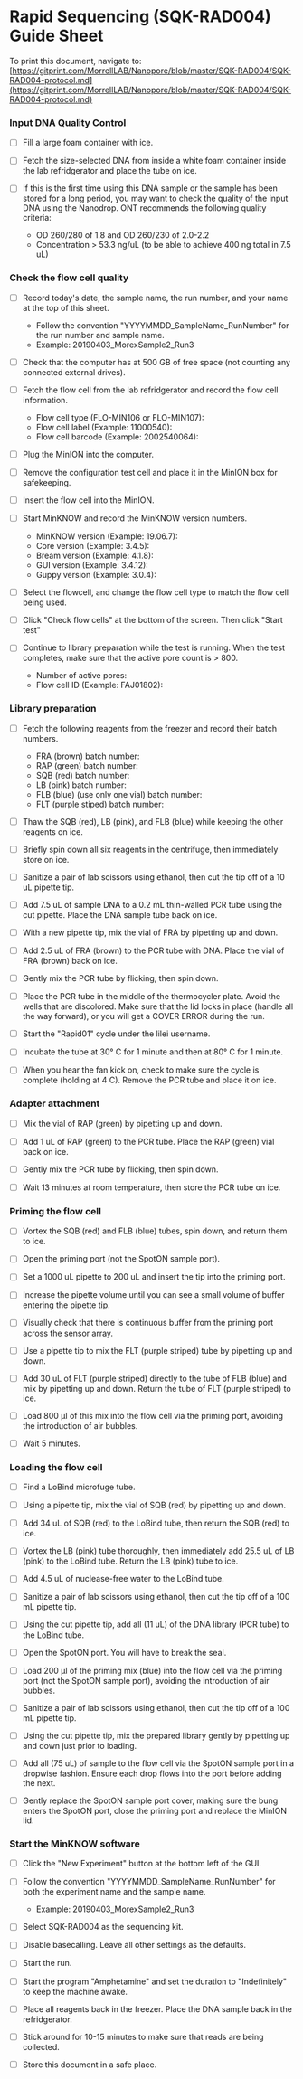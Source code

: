 # Rapid Sequencing (SQK-RAD004) Guide Sheet

To print this document, navigate to:
[https://gitprint.com/MorrellLAB/Nanopore/blob/master/SQK-RAD004/SQK-RAD004-protocol.md](https://gitprint.com/MorrellLAB/Nanopore/blob/master/SQK-RAD004/SQK-RAD004-protocol.md)

### Input DNA Quality Control

- [ ] Fill a large foam container with ice.

- [ ] Fetch the size-selected DNA from inside a white foam container inside the lab refridgerator and place the tube on ice.

- [ ] If this is the first time using this DNA sample or the sample has been stored for a long period, you may want to check the quality of the input DNA using the Nanodrop. ONT recommends the following quality criteria:
    - OD 260/280 of 1.8 and OD 260/230 of 2.0-2.2
    - Concentration > 53.3 ng/uL (to be able to achieve 400 ng total in 7.5 uL)

### Check the flow cell quality

- [ ] Record today's date, the sample name, the run number, and your name at the top of this sheet.
    - Follow the convention "YYYYMMDD_SampleName_RunNumber" for the run number and sample name.
    - Example: 20190403_MorexSample2_Run3

- [ ] Check that the computer has at 500 GB of free space (not counting any connected external drives).

- [ ] Fetch the flow cell from the lab refridgerator and record the flow cell information.
    - Flow cell type (FLO-MIN106 or FLO-MIN107): 
    - Flow cell label (Example: 11000540): 
    - Flow cell barcode (Example: 2002540064): 

- [ ] Plug the MinION into the computer.

- [ ] Remove the configuration test cell and place it in the MinION box for safekeeping.

- [ ] Insert the flow cell into the MinION.

- [ ] Start MinKNOW and record the MinKNOW version numbers.
    - MinKNOW version (Example: 19.06.7): 
    - Core version (Example: 3.4.5):
    - Bream version (Example: 4.1.8):
    - GUI version (Example: 3.4.12):
    - Guppy version (Example: 3.0.4):

- [ ] Select the flowcell, and change the flow cell type to match the flow cell being used.

- [ ] Click "Check flow cells" at the bottom of the screen. Then click "Start test"

- [ ] Continue to library preparation while the test is running. When the test completes, make sure that the active pore count is > 800.
    - Number of active pores: 
    - Flow cell ID (Example: FAJ01802):

### Library preparation

- [ ] Fetch the following reagents from the freezer and record their batch numbers.
    - FRA (brown) batch number:
    - RAP (green) batch number:
    - SQB (red) batch number:
    - LB (pink) batch number:
    - FLB (blue) (use only one vial) batch number:
    - FLT (purple stiped) batch number:

- [ ] Thaw the SQB (red), LB (pink), and FLB (blue) while keeping the other reagents on ice. 

- [ ] Briefly spin down all six reagents in the centrifuge, then immediately store on ice.  

- [ ] Sanitize a pair of lab scissors using ethanol, then cut the tip off of a 10 uL pipette tip.

- [ ] Add 7.5 uL of sample DNA to a 0.2 mL thin-walled PCR tube using the cut pipette. Place the DNA sample tube back on ice.

- [ ] With a new pipette tip, mix the vial of FRA by pipetting up and down.

- [ ] Add 2.5 uL of FRA (brown) to the PCR tube with DNA. Place the vial of FRA (brown) back on ice.

- [ ] Gently mix the PCR tube by flicking, then spin down.

- [ ] Place the PCR tube in the middle of the thermocycler plate. Avoid the wells that are discolored. Make sure that the lid locks in place (handle all the way forward), or you will get a COVER ERROR during the run.

- [ ] Start the "Rapid01" cycle under the lilei username. 

- [ ] Incubate the tube at 30° C for 1 minute and then at 80° C for 1 minute. 

- [ ] When you hear the fan kick on, check to make sure the cycle is complete (holding at 4 C). Remove the PCR tube and place it on ice.

### Adapter attachment

- [ ] Mix the vial of RAP (green) by pipetting up and down.

- [ ] Add 1 uL of RAP (green) to the PCR tube. Place the RAP (green) vial back on ice.

- [ ] Gently mix the PCR tube by flicking, then spin down.

- [ ] Wait 13 minutes at room temperature, then store the PCR tube on ice.

### Priming the flow cell

- [ ] Vortex the SQB (red) and FLB (blue) tubes, spin down, and return them to ice.

- [ ] Open the priming port (not the SpotON sample port).

- [ ] Set a 1000 uL pipette to 200 uL and insert the tip into the priming port.

- [ ] Increase the pipette volume until you can see a small volume of buffer entering the pipette tip.

- [ ] Visually check that there is continuous buffer from the priming port across the sensor array.

- [ ] Use a pipette tip to mix the FLT (purple striped) tube by pipetting up and down.

- [ ] Add 30 uL of FLT (purple striped) directly to the tube of FLB (blue) and mix by pipetting up and down. Return the tube of FLT (purple striped) to ice.

- [ ] Load 800 µl of this mix into the flow cell via the priming port, avoiding the introduction of air bubbles.

- [ ] Wait 5 minutes.

### Loading the flow cell

- [ ] Find a LoBind microfuge tube.

- [ ] Using a pipette tip, mix the vial of SQB (red) by pipetting up and down. 

- [ ] Add 34 uL of SQB (red) to the LoBind tube, then return the SQB (red) to ice.

- [ ] Vortex the LB (pink) tube thoroughly, then immediately add 25.5 uL of LB (pink) to the LoBind tube. Return the LB (pink) tube to ice.

- [ ] Add 4.5 uL of nuclease-free water to the LoBind tube.

- [ ] Sanitize a pair of lab scissors using ethanol, then cut the tip off of a 100 mL pipette tip.

- [ ] Using the cut pipette tip, add all (11 uL) of the DNA library (PCR tube) to the LoBind tube.

- [ ] Open the SpotON port. You will have to break the seal.

- [ ] Load 200 µl of the priming mix (blue) into the flow cell via the priming port (not the SpotON sample port), avoiding the introduction
of air bubbles.

- [ ] Sanitize a pair of lab scissors using ethanol, then cut the tip off of a 100 mL pipette tip.

- [ ] Using the cut pipette tip, mix the prepared library gently by pipetting up and down just prior to loading.

- [ ] Add all (75 uL) of sample to the flow cell via the SpotON sample port in a dropwise fashion. Ensure each drop flows into the port
before adding the next.

- [ ] Gently replace the SpotON sample port cover, making sure the bung enters the SpotON port, close the priming port and
replace the MinION lid.

### Start the MinKNOW software

- [ ] Click the "New Experiment" button at the bottom left of the GUI.

- [ ] Follow the convention "YYYYMMDD_SampleName_RunNumber" for both the experiment name and the sample name.
    - Example: 20190403_MorexSample2_Run3

- [ ] Select SQK-RAD004 as the sequencing kit.

- [ ] Disable basecalling. Leave all other settings as the defaults.

- [ ] Start the run.

- [ ] Start the program "Amphetamine" and set the duration to "Indefinitely" to keep the machine awake.

- [ ] Place all reagents back in the freezer. Place the DNA sample back in the refridgerator.

- [ ] Stick around for 10-15 minutes to make sure that reads are being collected.

- [ ] Store this document in a safe place.
